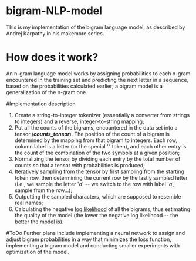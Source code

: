 # bigram-NLP-model
This is my implementation of the bigram language model, as described by Andrej Karpathy in his makemore series.

# How does it work?
An n-gram language model works by assigning probabilities to each n-gram encountered in the training set and predicting the next letter in a sequence, based on the probabilities calculated earlier; a bigram model is a generalization of the n-gram one. 

#Implementation description
1) Create a string-to-integer tokenizer (essentially a converter from strings to integers) and a reverse, integer-to-string mapping;
2) Put all the counts of the bigrams, encountered in the data set into a tensor (***counts_tensor***). The position of the count of a bigram is determined by the mapping from that bigram to integers. Each row, column label is a letter (or the special '.' token), and each other entry is the count of the combination of the two symbols at a given position; 
3) Normalizing the tensor by dividing each entry by the total number of counts so that a tensor with probabilities is produced;
4) Iteratively sampling from the tensor by first sampling from the starting token row, then determining the current row by the lastly sampled letter (i.e., we sample the letter '*a*' -- we switch to the row with label '*a*', sample from the row...);
5) Outputting the sampled characters, which are supposed to resemble real names;
6) Calculating the negative [log likelihood](https://www.statisticshowto.com/log-likelihood-function/) of all the bigrams, thus estimating the quality of the model (the lower the negative log likelihood -- the better the model is).

#ToDo
Further plans include implementing a neural network to assign and adjust bigram probabilities in a way that minimizes the loss function, implementing a trigram model and conducting smaller experiments with optimization of the model.  
